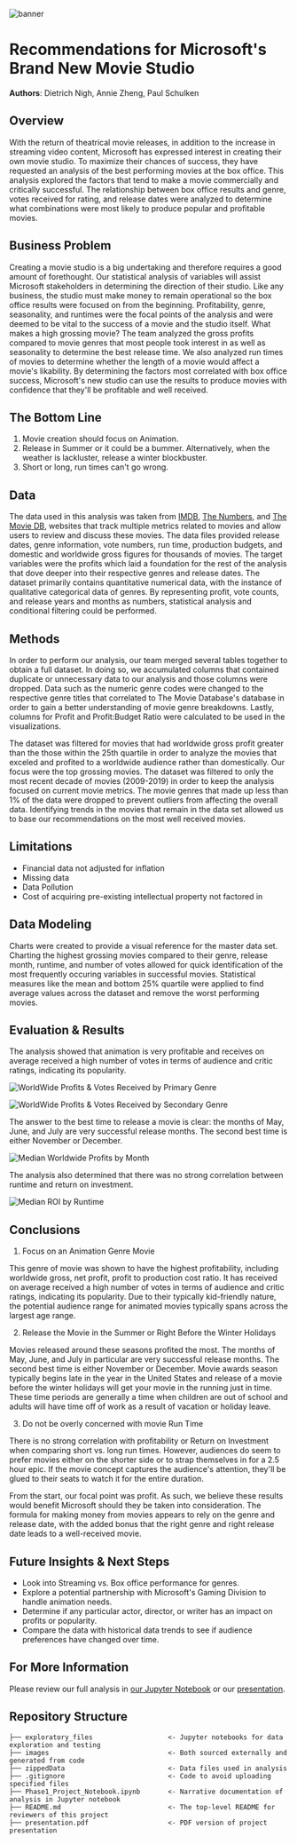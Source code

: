 ![banner](./images/MovieBanner.jpg)

# Recommendations for Microsoft's Brand New Movie Studio

**Authors**: Dietrich Nigh, Annie Zheng, Paul Schulken

## Overview

With the return of theatrical movie releases, in addition to the increase in streaming video content, Microsoft has expressed interest in creating their own movie studio. To maximize their chances of success, they have requested an analysis of the best performing movies at the box office. This analysis explored the factors that tend to make a movie commercially and critically successful. The relationship between box office results and genre, votes received for rating, and release dates were analyzed to determine what combinations were most likely to produce popular and profitable movies.

## Business Problem

Creating a movie studio is a big undertaking and therefore requires a good amount of forethought. Our statistical analysis of variables will assist Microsoft stakeholders in determining the direction of their studio. Like any business, the studio must make money to remain operational so the box office results were focused on from the beginning. Profitability, genre, seasonality, and runtimes were the focal points of the analysis and were deemed to be vital to the success of a movie and the studio itself. What makes a high grossing movie? The team analyzed the gross profits compared to movie genres that most people took interest in as well as seasonality to determine the best release time. We also analyzed run times of movies to determine whether the length of a movie would affect a movie's likability. By determining the factors most correlated with box office success, Microsoft's new studio can use the results to produce movies with confidence that they'll be profitable and well received.

## The Bottom Line

1. Movie creation should focus on Animation.
2. Release in Summer or it could be a bummer. Alternatively, when the weather is lackluster, release a winter blockbuster.
3. Short or long, run times can't go wrong.

## Data

The data used in this analysis was taken from [IMDB](https://www.imdb.com/), [The Numbers](https://www.the-numbers.com/), and [The Movie DB](https://www.themoviedb.org/?language=en-US), websites that track multiple metrics related to movies and allow users to review and discuss these movies. The data files provided release dates, genre information, vote numbers, run time, production budgets, and domestic and worldwide gross figures for thousands of movies. The target variables were the profits which laid a foundation for the rest of the analysis that dove deeper into their respective genres and release dates. The dataset primarily contains quantitative numerical data, with the instance of qualitative categorical data of genres. By representing profit, vote counts, and release years and months as numbers, statistical analysis and conditional filtering could be performed.

## Methods

In order to perform our analysis, our team merged several tables together to obtain a full dataset. In doing so, we accumulated columns that contained duplicate or unnecessary data to our analysis and those columns were dropped. Data such as the numeric genre codes were changed to the respective genre titles that correlated to The Movie Database's database in order to gain a better understanding of movie genre breakdowns. Lastly, columns for Profit and Profit:Budget Ratio were calculated to be used in the visualizations.

The dataset was filtered for movies that had worldwide gross profit greater than the those within the 25th quartile in order to analyze the movies that exceled and profited to a worldwide audience rather than domestically. Our focus were the top grossing movies. The dataset was filtered to only the most recent decade of movies (2009-2019) in order to keep the analysis focused on current movie metrics. The movie genres that made up less than 1% of the data were dropped to prevent outliers from affecting the overall data. Identifying trends in the movies that remain in the data set allowed us to base our recommendations on the most well received movies.

## Limitations

 - Financial data not adjusted for inflation
 - Missing data
 - Data Pollution
 - Cost of acquiring pre-existing intellectual property not factored in

## Data Modeling

Charts were created to provide a visual reference for the master data set. Charting the highest grossing movies compared to their genre, release month, runtime, and number of votes allowed for quick identification of the most frequently occuring variables in successful movies. Statistical measures like the mean and bottom 25% quartile were applied to find average values across the dataset and remove the worst performing movies.

## Evaluation & Results

The analysis showed that animation is very profitable and receives on average received a high number of votes in terms of audience and critic ratings, indicating its popularity.

![WorldWide Profits & Votes Received by Primary Genre](./images/wwprofits_votes_primary_genre.png)

![WorldWide Profits & Votes Received by Secondary Genre](./images/wwprofits_votes_secondary_genre.png)

The answer to the best time to release a movie is clear: the months of May, June, and July are very successful release months. The second best time is either November or December.

![Median Worldwide Profits by Month](./images/median_profit_month.png)

The analysis also determined that there was no strong correlation between runtime and return on investment.

![Median ROI by Runtime](./images/median_roi_runtime.png)

## Conclusions

1. Focus on an Animation Genre Movie

This genre of movie was shown to have the highest profitability, including worldwide gross, net profit, profit to production cost ratio. It has received on average received a high number of votes in terms of audience and critic ratings, indicating its popularity. Due to their typically kid-friendly nature, the potential audience range for animated movies typically spans across the largest age range.

2. Release the Movie in the Summer or Right Before the Winter Holidays

Movies released around these seasons profited the most. The months of May, June, and July in particular are very successful release months. The second best time is either November or December. Movie awards season typically begins late in the year in the United States and release of a movie before the winter holidays will get your movie in the running just in time. These time periods are generally a time when children are out of school and adults will have time off of work as a result of vacation or holiday leave.

3. Do not be overly concerned with movie Run Time

There is no strong correlation with profitability or Return on Investment when comparing short vs. long run times. However, audiences do seem to prefer movies either on the shorter side or to strap themselves in for a 2.5 hour epic. If the movie concept captures the audience's attention, they'll be glued to their seats to watch it for the entire duration.

From the start, our focal point was profit. As such, we believe these results would benefit Microsoft should they be taken into consideration. The formula for making money from movies appears to rely on the genre and release date, with the added bonus that the right genre and right release date leads to a well-received movie.

## Future Insights & Next Steps

 - Look into Streaming vs. Box office performance for genres.
 - Explore a potential partnership with Microsoft's Gaming Division to handle animation needs.
 - Determine if any particular actor, director, or writer has an impact on profits or popularity.
 - Compare the data with historical data trends to see if audience preferences have changed over time.

## For More Information

Please review our full analysis in [our Jupyter Notebook](./Phase1_Project_Notebook.ipynb) or our [presentation](./presentation.pdf).

## Repository Structure

```
├── exploratory_files                   <- Jupyter notebooks for data exploration and testing
├── images                              <- Both sourced externally and generated from code
├── zippedData                          <- Data files used in analysis
├── .gitignore                          <- Code to avoid uploading specified files
├── Phase1_Project_Notebook.ipynb       <- Narrative documentation of analysis in Jupyter notebook
├── README.md                           <- The top-level README for reviewers of this project
├── presentation.pdf                    <- PDF version of project presentation
```
